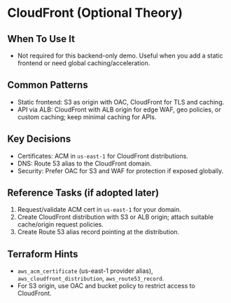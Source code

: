# CloudFront (Optional Theory)

## When To Use It

- Not required for this backend-only demo. Useful when you add a static frontend or need global caching/acceleration.

## Common Patterns

- Static frontend: S3 as origin with OAC, CloudFront for TLS and caching.
- API via ALB: CloudFront with ALB origin for edge WAF, geo policies, or custom caching; keep minimal caching for APIs.

## Key Decisions

- Certificates: ACM in `us-east-1` for CloudFront distributions.
- DNS: Route 53 alias to the CloudFront domain.
- Security: Prefer OAC for S3 and WAF for protection if exposed globally.

## Reference Tasks (if adopted later)

1. Request/validate ACM cert in `us-east-1` for your domain.
2. Create CloudFront distribution with S3 or ALB origin; attach suitable cache/origin request policies.
3. Create Route 53 alias record pointing at the distribution.

## Terraform Hints

- `aws_acm_certificate` (us-east-1 provider alias), `aws_cloudfront_distribution`, `aws_route53_record`.
- For S3 origin, use OAC and bucket policy to restrict access to CloudFront.
